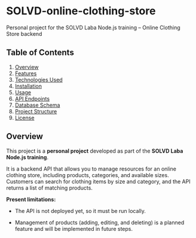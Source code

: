 # SOLVD-online-clothing-store
Personal project for the SOLVD Laba Node.js training – Online Clothing Store backend

## Table of Contents
1. [Overview](#overview)
2. [Features](#features)
3. [Technologies Used](#technologies-used)
4. [Installation](#installation)
5. [Usage](#usage)
6. [API Endpoints](#api-endpoints)
7. [Database Schema](#database-schema)
8. [Project Structure](#project-structure)
9. [License](#license)

## Overview
This project is a **personal project** developed as part of the **SOLVD Laba Node.js training**.

It is a backend API that allows you to manage resources for an online clothing store, including products, categories, and available sizes. Customers can search for clothing items by size and category, and the API returns a list of matching products.

**Present limitations:**

- The API is not deployed yet, so it must be run locally.

- Management of products (adding, editing, and deleting) is a planned feature and will be implemented in future steps.
